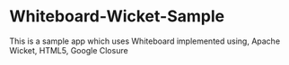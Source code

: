 Whiteboard-Wicket-Sample
========================

This is a sample app which uses Whiteboard implemented using, Apache Wicket, HTML5, Google Closure
